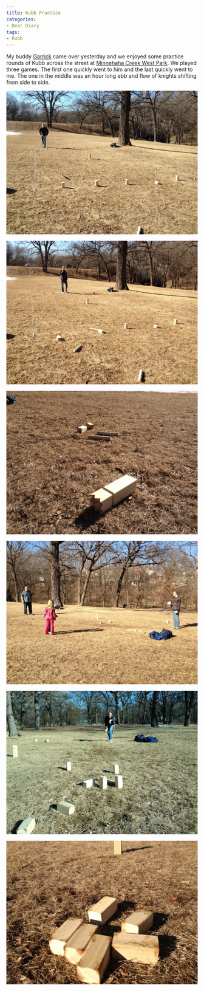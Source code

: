 ```yaml
---
title: Kubb Practice
categories:
- Dear Diary
tags:
- Kubb
---
```


My buddy [Garrick](http://garrickvanburen.com/) came over yesterday and we enjoyed some practice rounds of Kubb across the street at [Minnehaha Creek West Park](http://www.minneapolisparks.org/default.asp?PageID=4&parkid=496). We played three games. The first one quickly went to him and the last quickly went to me. The one in the middle was an hour long ebb and flow of knights shifting from side to side.

![](/assets/posts/2012/kubb-practice/IMG_6627.jpg)

![](/assets/posts/2012/kubb-practice/IMG_6629.jpg)

![](/assets/posts/2012/kubb-practice/IMG_6631.jpg)

![](/assets/posts/2012/kubb-practice/IMG_6634.jpg)

![](/assets/posts/2012/kubb-practice/IMG_6635.jpg)

![](/assets/posts/2012/kubb-practice/IMG_6636.jpg)



